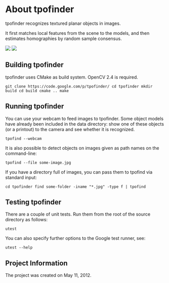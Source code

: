 About tpofinder
===============

tpofinder recognizes textured planar objects in images.

It first matches local features from the scene to the models, and then
estimates homographies by random sample consensus.

<img src="https://github.com/jeadorf/tpofinder/blob/master/doc/screenshot-1.png" />
<img src="https://github.com/jeadorf/tpofinder/blob/master/doc/screenshot-2.png" />

Building tpofinder
------------------

tpofinder uses CMake as build system. OpenCV 2.4 is required.

`git clone https://code.google.com/p/tpofinder/ cd tpofinder mkdir build cd build cmake .. make`

Running tpofinder
------------------

You can use your webcam to feed images to tpofinder. Some object models have 
already been included in the data directory: show one of these objects (or a
printout) to the camera and see whether it is recognized.

`tpofind --webcam`

It is also possible to detect objects on images given as path names on the 
command-line:

`tpofind --file some-image.jpg`

If you have a directory full of images, you can pass them to tpofind via 
standard input:

`cd tpofinder find some-folder -iname "*.jpg" -type f | tpofind`

Testing tpofinder
------------------

There are a couple of unit tests. Run them from the root of the source 
directory as follows:

`utest`

You can also specify further options to the Google test runner, see:

`utest --help`

Project Information
------------------

The project was created on May 11, 2012.
